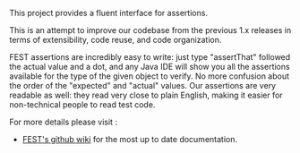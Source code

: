 This project provides a fluent interface for assertions.

This is an attempt to improve our codebase from the previous 1.x releases in terms of extensibility, code reuse,
and code organization. 

FEST assertions are incredibly easy to write: just type "assertThat" followed the actual value and a dot, and any Java 
IDE will show you all the assertions available for the type of the given object to verify. No more confusion about the 
order of the "expected" and "actual" values. Our assertions are very readable as well: they read very close to plain 
English, making it easier for non-technical people to read test code.

For more details please visit :

* [FEST's github wiki](https://github.com/alexruiz/fest-assert-2.x/wiki) for the most up to date documentation.
